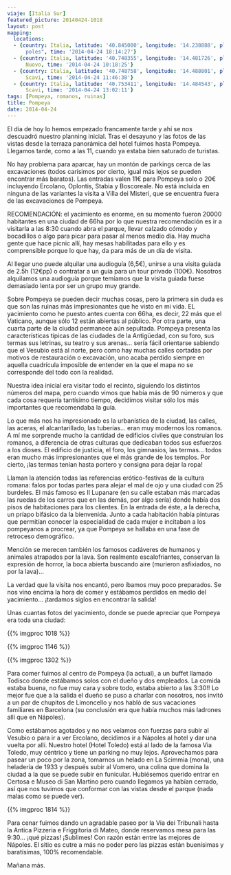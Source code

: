 ```yaml
---
viaje: [Italia Sur]
featured_picture: 20140424-1018
layout: post
mapping:
  locations:
  - {country: Italia, latitude: '40.845000', longitude: '14.238888', place: "Ná\
      poles", time: '2014-04-24 18:14:27'}
  - {country: Italia, latitude: '40.748355', longitude: '14.481726', place: Ponte
      Nuovo, time: '2014-04-24 10:18:25'}
  - {country: Italia, latitude: '40.748758', longitude: '14.488801', place: Pompei
      Scavi, time: '2014-04-24 11:46:38'}
  - {country: Italia, latitude: '40.753411', longitude: '14.484543', place: Pompei
      Scavi, time: '2014-04-24 13:02:11'}
tags: [Pompeya, romanos, ruinas]
title: Pompeya
date: 2014-04-24
---
```


El día de hoy lo hemos empezado francamente tarde y ahí se nos descuadró nuestro planning inicial. Tras el desayuno y las fotos de las vistas desde la terraza panorámica del hotel fuimos hasta Pompeya. Llegamos tarde, como a las 11, cuando ya estaba bien saturado de turistas.

No hay problema para aparcar, hay un montón de parkings cerca de las excavaciones (todos carísimos por cierto, igual más lejos se pueden encontrar más baratos). Las entradas valen 11€ para Pompeya solo o 20€ incluyendo Ercolano, Oplontis, Stabia y Boscoreale. No está incluida en ninguna de las variantes la visita a Villa dei Misteri, que se encuentra fuera de las excavaciones de Pompeya.

RECOMENDACIÓN: el yacimiento es enorme, en su momento fueron 20000 habitantes en una ciudad de 66ha por lo que nuestra recomendación es ir a visitarla a las 8:30 cuando abra el parque, llevar calzado cómodo y bocadillos o algo para picar para pasar al menos medio día. Hay mucha gente que hace picnic allí, hay mesas habilitadas para ello y es comprensible porque lo que hay, da para más de un día de visita.

Al llegar uno puede alquilar una audioguía (6,5€), unirse a una visita guiada de 2.5h (12€pp) o contratar a un guía para un tour privado (100€). Nosotros alquilamos una audioguía porque temíamos que la visita guiada fuese demasiado lenta por ser un grupo muy grande.

Sobre Pompeya se pueden decir muchas cosas, pero la primera sin duda es que son las ruinas más impresionantes que he visto en mi vida. EL yacimiento como he puesto antes cuenta con 66ha, es decir, 22 más que el Vaticano, aunque sólo 12 están abiertas al público. Por otra parte, una cuarta parte de la ciudad permanece aún sepultada. Pompeya presenta las características típicas de las ciudades de la Antigüedad, con su foro, sus termas sus letrinas, su teatro y sus arenas... sería fácil orientarse sabiendo que el Vesubio está al norte, pero como hay muchas calles cortadas por motivos de restauración o excavación, uno acaba perdido siempre en aquella cuadrícula imposible de entender en la que el mapa no se corresponde del todo con la realidad.

Nuestra idea inicial era visitar todo el recinto, siguiendo los distintos números del mapa, pero cuando vimos que había más de 90 números y que cada cosa requería tantísimo tiempo, decidimos visitar sólo los más importantes que recomendaba la guía.

Lo que más nos ha impresionado es la urbanística de la ciudad, las calles, las aceras, el alcantarillado, las tuberías... eran muy modernos los romanos. A mí me sorprende mucho la cantidad de edificios civiles que construían los romanos, a diferencia de otras culturas que dedicaban todos sus esfuerzos a los dioses. El edificio de justicia, el foro, los gimnasios, las termas... todos eran mucho más impresionantes que el más grande de los templos. Por cierto, ¡las termas tenían hasta portero y consigna para dejar la ropa!

Llaman la atención todas las referencias erótico-festivas de la cultura romana: falos por todas partes para alejar el mal de ojo y una ciudad con 25 burdeles. El más famoso es Il Lupanare (en su calle estaban más marcadas las ruedas de los carros que en las demás, por algo sería) donde había dos pisos de habitaciones para los clientes. En la entrada de éste, a la derecha, un príapo bifásico da la bienvenida. Junto a cada habitación había pinturas que permitían conocer la especialidad de cada mujer e incitaban a los pompeyanos a procrear, ya que Pompeya se hallaba en una fase de retroceso demográfico.

Mención se merecen también los famosos cadáveres de humanos y animales atrapados por la lava. Son realmente escalofriantes, conservan la expresión de horror, la boca abierta buscando aire (murieron asfixiados, no por la lava)...

La verdad que la visita nos encantó, pero íbamos muy poco preparados. Se nos vino encima la hora de comer y estábamos perdidos en medio del yacimiento... ¡tardamos siglos en encontrar la salida!

Unas cuantas fotos del yacimiento, donde se puede apreciar que Pompeya era toda una ciudad:

{{% imgproc 1018 %}}

{{% imgproc 1146 %}}

{{% imgproc 1302 %}}

Para comer fuimos al centro de Pompeya (la actual), a un buffet llamado Todisco donde estábamos solos con el dueño y dos empleados. La comida estaba buena, no fue muy cara y sobre todo, estaba abierto a las 3:30!! Lo mejor fue que a la salida el dueño se puso a charlar con nosotros, nos invitó a un par de chupitos de Limoncello y nos habló de sus vacaciones familiares en Barcelona (su conclusión era que había muchos más ladrones allí que en Nápoles).

Como estábamos agotados y no nos veíamos con fuerzas para subir al Vesubio o para ir a ver Ercolano, decidimos ir a Nápoles al hotel y dar una vuelta por allí. Nuestro hotel (Hotel Toledo) está al lado de la famosa Via Toledo, muy céntrico y tiene un parking no muy lejos. Aprovechamos para pasear un poco por la zona, tomarnos un helado en La Scimmia (mona), una heladería de 1933 y después subir al Vomero, una colina que domina la ciudad a la que se puede subir en funicular. Hubiésemos querido entrar en Certosa e Museo di San Martino pero cuando llegamos ya habían cerrado, así que nos tuvimos que conformar con las vistas desde el parque (nada malas como se puede ver).

{{% imgproc 1814 %}}

Para cenar fuimos dando un agradable paseo por la Via dei Tribunali hasta la Antica Pizzeria e Friggitoria di Mateo, donde reservamos mesa para las 9:30... ¡qué pizzas! ¡Sublimes! Con razón están entre las mejores de Nápoles. El sitio es cutre a más no poder pero las pizzas están buenísimas y baratísimas, 100% recomendable.

Mañana más.
